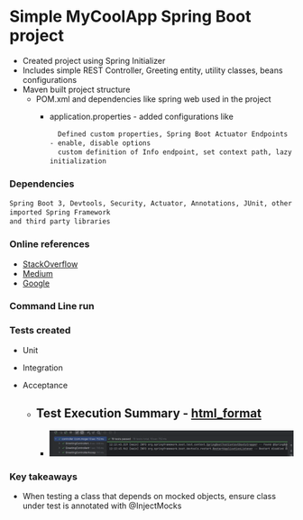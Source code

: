 # Simple MyCoolApp Spring Boot project

- Created project using Spring Initializer
- Includes simple REST Controller, Greeting entity, utility classes, beans configurations
- Maven built project structure
  - POM.xml and dependencies like spring web used in the project
    - application.properties - added configurations like

      ``` 
        Defined custom properties, Spring Boot Actuator Endpoints - enable, disable options
        custom definition of Info endpoint, set context path, lazy initialization
      ```

### Dependencies
    Spring Boot 3, Devtools, Security, Actuator, Annotations, JUnit, other imported Spring Framework
    and third party libraries

### Online references

* [StackOverflow](https://www.stackoverflow.com)
* [Medium](https://www.medium.com)
* [Google](https://www.google.com)

### Command Line run

### Tests created
- Unit 
- Integration 
- Acceptance 

  - Test Execution Summary  -  [html_format](testResults/testExecutionSummary.html)
    - 
    - ![test](assets/test.png)

### Key takeaways
- When testing a class that depends on mocked objects, ensure class under test is annotated with
  @InjectMocks